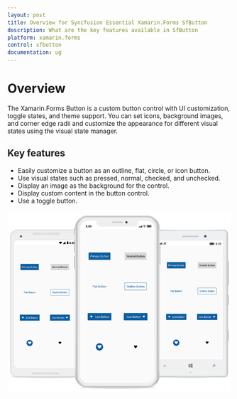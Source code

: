 ```yaml
---
layout: post
title: Overview for Syncfusion Essential Xamarin.Forms SfButton
description: What are the key features available in SfButton
platform: xamarin.forms
control: sfbutton
documentation: ug
---
```


# Overview

The Xamarin.Forms Button is a custom button control with UI customization, toggle states, and theme support. You can set icons, background images, and corner edge radii and customize the appearance for different visual states using the visual state manager.

## Key features

 * Easily customize a button as an outline, flat, circle, or icon button.
 * Use visual states such as pressed, normal, checked, and unchecked.
 * Display an image as the background for the control.
 * Display custom content in the button control.
 * Use a toggle button.

![Overview image of SfButton](Images/overview.png)
